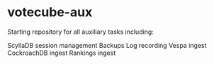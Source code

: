 # votecube-aux

Starting repository for all auxiliary tasks including:

ScyllaDB session management
Backups
Log recording
Vespa ingest
CockroachDB ingest
Rankings ingest